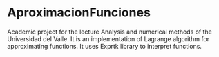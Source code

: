 AproximacionFunciones
=====================
Academic project for the lecture Analysis and numerical methods of the Universidad del Valle. It is an implementation of Lagrange algorithm for approximating functions. It uses Exprtk library to interpret functions.
